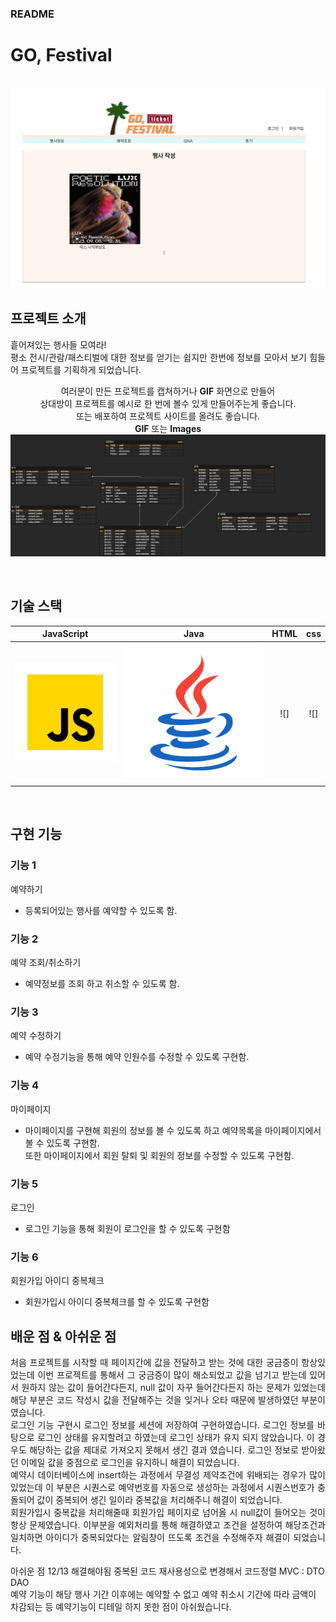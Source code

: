 ### README
# GO, Festival

<p align="center">
  <br>
  <img src="./readme-static/img/img/main.png">

  <br>
</p>



## 프로젝트 소개

<p align="justify">
흩어져있는 행사들 모여라! <br>평소 전시/관람/패스티벌에 대한 정보를 얻기는 쉽지만 한번에 정보를 모아서 보기 힘들어 프로젝트를 기획하게 되었습니다.
</p>

<p align="center">
여러분이 만든 프로젝트를 캡쳐하거나 <strong>GIF</strong> 화면으로 만들어 <br />
상대방이 프로젝트를 예시로 한 번에 볼수 있게 만들어주는게 좋습니다.<br />
또는 배포하여 프로젝트 사이트를 올려도 좋습니다.<br />
<strong>GIF</strong> 또는 <strong>Images</strong>
   <img src="./readme-static/img/img/축제 (14).png">
</p>

<br>

## 기술 스택

| JavaScript |    Java    |   HTML     |     css    | 
| :--------: | :--------: | :--------: | :--------: | 
|   ![js]    |  ![java]   |  ![]   |  ![]   |

<br>

## 구현 기능

### 기능 1
예약하기
- 등록되어있는 행사를 예약할 수 있도록 함.
### 기능 2
예약 조회/취소하기
- 예약정보를 조회 하고 취소할 수 있도록 함.
### 기능 3
예약 수정하기
- 예약 수정기능을 통해 예약 인원수를 수정할 수 있도록 구현함.
### 기능 4
마이페이지
- 마이페이지를 구현해 회원의 정보를 볼 수 있도록 하고 예약목록을 마이페이지에서 볼 수 있도록 구현함.<br>
또한 마이페이지에서 회원 탈퇴 및 회원의 정보를 수정할 수 있도록 구현함.
### 기능 5
로그인
- 로그인 기능을 통해 회원이 로그인을 할 수 있도록 구현함
### 기능 6
회원가입 아이디 중복체크
- 회원가입시 아이디 중복체크를 할 수 있도록 구현함

## 배운 점 & 아쉬운 점

<p align="justify">
처음 프로젝트를 시작할 때 페이지간에 값을 전달하고 받는 것에 대한 궁금증이 항상있었는데 이번 프로젝트를 통해서 그 궁금증이 많이 해소되었고 값을 넘기고 받는데 있어서 원하지 않는 값이 들어간다든지, null 값이 자꾸 들어간다든지 하는 문제가 있었는데 해당 부분은 코드 작성시 값을 전달해주는 것을 잊거나 오타 때문에 발생하였던 부분이였습니다. <br />
로그인 기능 구현시 로그인 정보를 세션에 저장하여 구현하였습니다. 로그인 정보를 바탕으로 로그인 상태를 유지할려고 하였는데 로그인 상태가 유지 되지 않았습니다. 이 경우도 해당하는 값을 제대로 가져오지 못해서 생긴 결과 였습니다. 로그인 정보로 받아왔던 이메일 값을 중점으로 로그인을 유지하니 해결이 되었습니다. <br>
예약시 데이터베이스에 insert하는 과정에서 무결성 제약조건에 위배되는 경우가 많이 있었는데 이 부분은 시퀀스로 예약번호를 자동으로 생성하는 과정에서 시퀀스번호가 충돌되어 값이 중복되어 생긴 일이라 중복값을 처리해주니 해결이 되었습니다.<br>
회원가입시 중복값을 처리해줄때 회원가입 페이지로 넘어올 시 null값이 들어오는 것이 항상 문제였습니다. 이부분을 예외처리를 통해 해결하였고 조건을 설정하여 해당조건과 일치하면 아이디가 중복되었다는 알림창이 뜨도록 조건을 수정해주자 해결이 되었습니다.
</p>

아쉬운 점 12/13 해결해야됨
중복된 코드 재사용성으로 변경해서 코드정렬
MVC : DTO DAO
<br>
예약 기능이 해당 행사 기간 이후에는 예약할 수 없고 예약 취소시 기간에 따라 금액이 차감되는 등 예약기능이 디테일 하지 못한 점이 아쉬웠습니다.
<br>


<!-- Stack Icon Refernces -->

[js]: ./readme-static/img/javascript.svg
[java]: ./readme-static/img/java.svg
[html]: ./readme-static/img/html.png
[css]: ./readme-static/img/css.png
